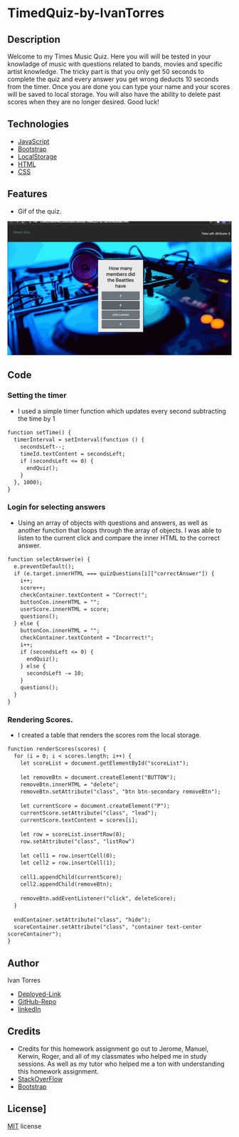 # TimedQuiz-by-IvanTorres

## Description

Welcome to my Times Music Quiz. Here you will will be tested in your knowladge of music with questions related to bands, movies and specific artist knowledge. The tricky part is that you only get 50 seconds to complete the quiz and every answer you get wrong deducts 10 seconds from the timer. Once you are done you can type your name and your scores will be saved to local storage. You will also have the ability to delete past scores when they are no longer desired. Good luck!

## Technologies

- [JavaScript](https://www.w3schools.com/js/)
- [Bootstrap](https://getbootstrap.com/)
- [LocalStorage](https://developer.mozilla.org/en-US/docs/Web/API/Web_Storage_API)
- [HTML](https://www.w3schools.com/html/)
- [CSS](https://www.w3schools.com/css/default.asp)

## Features

- Gif of the quiz.

![Quiz-Gif](./images/newQuiz.gif)

## Code

### Setting the timer
- I used a simple timer function which updates every second subtracting the time by 1

```
function setTime() {
  timerInterval = setInterval(function () {
    secondsLeft--;
    timeId.textContent = secondsLeft;
    if (secondsLeft <= 0) {
      endQuiz();
    }
  }, 1000);
}
```

### Login for selecting answers

- Using an array of objects with questions and answers, as well as another function that loops through the array of objects. I was able to listen to the current click and compare the inner HTML to the correct answer. 

```
function selectAnswer(e) {
  e.preventDefault();
  if (e.target.innerHTML === quizQuestions[i]["correctAnswer"]) {
    i++;
    score++;
    checkContainer.textContent = "Correct!";
    buttonCon.innerHTML = "";
    userScore.innerHTML = score;
    questions();
  } else {
    buttonCon.innerHTML = "";
    checkContainer.textContent = "Incorrect!";
    i++;
    if (secondsLeft <= 0) {
      endQuiz();
    } else {
      secondsLeft -= 10;
    }
    questions();
  }
}
```

### Rendering Scores.

- I created a table that renders the scores rom the local storage. 

```
function renderScores(scores) {
  for (i = 0; i < scores.length; i++) {
    let scoreList = document.getElementById("scoreList");

    let removeBtn = document.createElement("BUTTON");
    removeBtn.innerHTML = "delete";
    removeBtn.setAttribute("class", "btn btn-secondary removeBtn");

    let currentScore = document.createElement("P");
    currentScore.setAttribute("class", "lead");
    currentScore.textContent = scores[i];

    let row = scoreList.insertRow(0);
    row.setAttribute("class", "listRow")
    
    let cell1 = row.insertCell(0);
    let cell2 = row.insertCell(1);

    cell1.appendChild(currentScore);
    cell2.appendChild(removeBtn);

    removeBtn.addEventListener("click", deleteScore);
  }

  endContainer.setAttribute("class", "hide");
  scoreContainer.setAttribute("class", "container text-center scoreContainer");
}
```

## Author

Ivan Torres

- [Deployed-Link](https://ivantorresmia.github.io/TimedQuiz-by-IvanTorres/)
- [GitHub-Repo](https://github.com/IvanTorresMia/TimedQuiz-by-IvanTorres)
- [linkedIn](www.linkedin.com/in/ivan-torres-0828931b2)

## Credits

- Credits for this homework assignment go out to Jerome, Manuel, Kerwin, Roger, and all of my classmates who helped me in study sessions. As well as my tutor who helped me a ton with understanding this homework assignment.
- [StackOverFlow](https://stackoverflow.com/)
- [Bootstrap](https://getbootstrap.com/)

## License]

[MIT](https://choosealicense.com/licenses/mit/#) license
